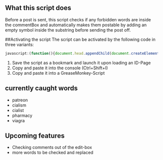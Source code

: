 ## What this script does
Before a post is sent, this script checks if any forbidden words are inside the commentBox and automatically makes them postable by adding an empty symbol inside the substring before sending the post off. 

##Activating the script
The script can be activated by the following code in three variants:
``` Javascript
javascript:(function(){document.head.appendChild(document.createElement("script")).src="https://raw.githubusercontent.com/Piperita/PD_previewLinks/master/Filter/filter.js";}());
```
1. Save the script as a bookmark and launch it upon loading an ID-Page
2. Copy and paste it into the console (Ctrl+Shift+I)
3. Copy and paste it into a GreaseMonkey-Script

## currently caught words
* patreon
* cialism
* cialist
* pharmacy
* viagra

## Upcoming features
- Checking comments out of the edit-box
- more words to be checked and replaced
